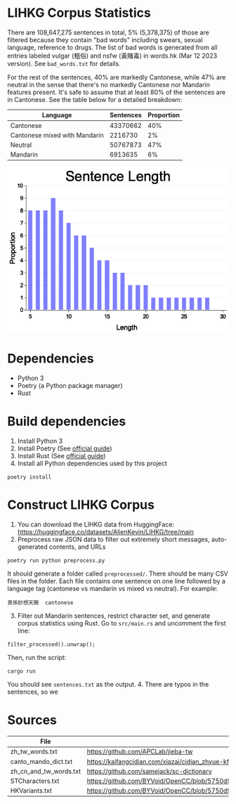 # LIHKG Corpus Statistics

There are 108,647,275 sentences in total, 5% (5,378,375) of those are filtered because they contain "bad words" including swears, sexual language, reference to drugs. The list of bad words is generated from all entries labeled vulgar (粗俗) and nsfw (黃賭毒) in words.hk (Mar 12 2023 version). See `bad_words.txt` for details.

For the rest of the sentences, 40% are markedly Cantonese, while 47% are neutral in the sense that there's no markedly Cantonese nor Mandarin features present. It's safe to assume that at least 80% of the sentences are in Cantonese. See the table below for a detailed breakdown:

| Language | Sentences | Proportion |
| - | - | - |
| Cantonese | 43370662 | 40% |
| Cantonese mixed with Mandarin | 2216730 | 2% |
| Neutral | 50767873 | 47% |
| Mandarin | 6913635 | 6% |

![sentence lengths](sentence_lengths.png)

# Dependencies
* Python 3
* Poetry (a Python package manager)
* Rust

# Build dependencies
1. Install Python 3
2. Install Poetry (See [official guide](https://python-poetry.org/docs/#installation))
3. Install Rust (See [official guide](https://www.rust-lang.org/tools/install))
4. Install all Python dependencies used by this project
```
poetry install
```

# Construct LIHKG Corpus
1. You can download the LIHKG data from HuggingFace: https://huggingface.co/datasets/AlienKevin/LIHKG/tree/main
2. Preprocess raw JSON data to filter out extremely short messages, auto-generated contents, and URLs
```
poetry run python preprocess.py
```
It should generate a folder called `preprocessed/`. There should be many CSV files in the folder.
Each file contains one sentence on one line followed by a language tag (cantonese vs mandarin vs mixed vs neutral).
For example:
```
真係妙想天開	cantonese
```
3. Filter out Mandarin sentences, restrict character set, and generate corpus statistics using Rust.
Go to `src/main.rs` and uncomment the first line:
```
filter_processed().unwrap();
```
Then, run the script:
```
cargo run
```
You should see `sentences.txt` as the output.
4. There are typos in the sentences, so we 

# Sources

|File| Source|
| - | - |
| zh_tw_words.txt | https://github.com/APCLab/jieba-tw |
| canto_mando_dict.txt | https://kaifangcidian.com/xiazai/cidian_zhyue-kfcd.zip |
| zh_cn_and_tw_words.txt | https://github.com/samejack/sc-dictionary |
| STCharacters.txt | https://github.com/BYVoid/OpenCC/blob/5750d92a92ac1f2d64c880c1f6f1a5e382d7d199/data/dictionary/STCharacters.txt |
| HKVariants.txt | https://github.com/BYVoid/OpenCC/blob/5750d92a92ac1f2d64c880c1f6f1a5e382d7d199/data/dictionary/HKVariants.txt |
